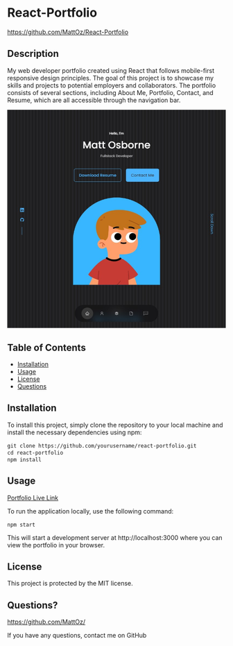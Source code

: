 # React-Portfolio
https://github.com/MattOz/React-Portfolio

## Description
My web developer portfolio created using React that follows mobile-first responsive design principles. The goal of this project is to showcase my skills and projects to potential employers and collaborators. The portfolio consists of several sections, including About Me, Portfolio, Contact, and Resume, which are all accessible through the navigation bar.

![Screenshot](/src/assets/screenshot.jpg)

## Table of Contents
- [Installation](#installation)
- [Usage](#usage)
- [License](#license)
- [Questions](#questions)

## Installation
To install this project, simply clone the repository to your local machine and install the necessary dependencies using npm:

```
git clone https://github.com/yourusername/react-portfolio.git
cd react-portfolio
npm install
```

## Usage
[Portfolio Live Link](https://mattoz.github.io/React-Portfolio/#)

To run the application locally, use the following command:
```
npm start
```
This will start a development server at http://localhost:3000 where you can view the portfolio in your browser.

## License
This project is protected by the MIT license.

## Questions?
https://github.com/MattOz/

If you have any questions, contact me on GitHub
